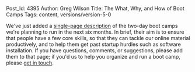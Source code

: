 Post_Id: 4395
Author: Greg Wilson
Title: The What, Why, and How of Boot Camps
Tags: content, versions/version-5-0

<p>We've just added a <a href="/bootcamps/index.html">single-page description</a> of the two-day boot camps we're planning to run in the next six months. In brief, their aim is to ensure that people have a few core skills, so that they can tackle our online material productively, and to help them get past startup hurdles such as software installation. If you have questions, comments, or suggestions, please add them to that page; if you'd us to help you organize and run a boot camp, please <a href="mailto:{{contact_email}}">get in touch</a>.</p>

